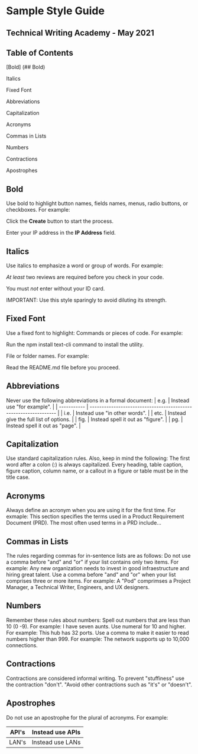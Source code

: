 # **Sample Style Guide**
## Technical Writing Academy - May 2021

## Table of Contents
[Bold] (## Bold)

Italics

Fixed Font

Abbreviations

Capitalization

Acronyms

Commas in Lists

Numbers

Contractions

Apostrophes

## Bold

Use bold to highlight button names, fields names, menus, radio buttons, or checkboxes. For example:

Click the **Create** button to start the process.

Enter your IP address in the **IP Address** field.

## Italics

Use italics to emphasize a word or group of words. For example:

*At least* two reviews are required before you check in your code.

You must *not* enter without your ID card.

IMPORTANT: Use this style sparingly to avoid diluting its strength.

## Fixed Font

Use a fixed font to highlight:
Commands or pieces of code. For example:

Run the npm install text-cli command to install the utility.

File or folder names. For example:

Read the README.md file before you proceed.

## Abbreviations

Never use the following abbreviations in a formal document:
| e.g.        |     Instead use "for example".                                       |
| ----------- |     ---------------------------------------------------------------- |
| i.e.        |     Instead use "in other words".                                    |
| etc.        |     Instead give the full list of options.                           |
| fig.        |     Instead spell it out as "figure".                                |
| pg.         |     Instead spell it out as "page".                                  |

## Capitalization

Use standard capitalization rules. Also, keep in mind the following:
The first word after a colon (:) is always capitalized.
Every heading, table caption, figure caption, column name, or a callout in a figure or table must be in the title case.

## Acronyms

Always define an acronym when you are using it for the first time.
For exmaple: This section specifies the terms used in a Product Requirement Document (PRD). The most often used terms in a PRD include...

## Commas in Lists

The rules regarding commas for in-sentence lists are as follows:
Do not use a comma before "and" and "or" if your list contains only two items. For example: Any new organization needs to invest in good infraestructure and hiring great talent.
Use a comma before "and" and "or" when your list comprises three or more items. For example: A "Pod" comprimses a Project Manager, a Technical Writer, Engineers, and UX designers.

## Numbers

Remember these rules about numbers:
Spell out numbers that are less than 10 (0 -9). For example: I have seven aunts.
Use numeral for 10 and higher.
For example: This hub has 32 ports.
Use a comma to make it easier to read numbers higher than 999.
For example: The network supports up to 10,000 connections.

## Contractions

Contractions are considered informal writing. To prevent "stuffiness" use the contraction "don't". "Avoid other contractions such as "it's" or "doesn't".

## Apostrophes

Do not use an apostrophe for the plural of acronyms. For example:


| API's      | Instead use APIs              |
| ---------- | ----------------------------- |
| LAN's      | Instead use LANs              |